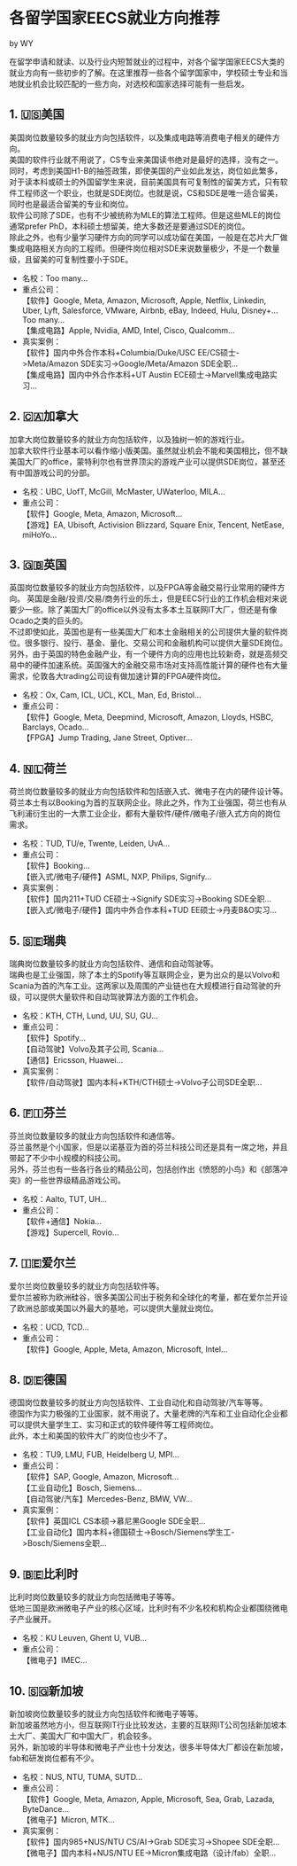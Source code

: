# 各留学国家EECS就业方向推荐
by WY

在留学申请和就读、以及行业内短暂就业的过程中，对各个留学国家EECS大类的就业方向有一些初步的了解。在这里推荐一些各个留学国家中，学校硕士专业和当地就业机会比较匹配的一些方向，对选校和国家选择可能有一些启发。  
## 1. 🇺🇸美国
美国岗位数量较多的就业方向包括软件，以及集成电路等消费电子相关的硬件方向。  
美国的软件行业就不用说了，CS专业来美国读书绝对是最好的选择，没有之一。同时，考虑到美国H1-B的抽签政策，即使美国的产业如此发达，岗位如此繁多，对于读本科或硕士的外国留学生来说，目前美国具有可复制性的留美方式，只有软件工程师这一个职业，也就是SDE岗位。也就是说，CS和SDE是唯一适合留美，同时也是最适合留美的专业和岗位。  
软件公司除了SDE，也有不少被统称为MLE的算法工程师。但是这些MLE的岗位通常prefer PhD，本科硕士想留美，绝大多数还是要通过SDE的岗位。  
除此之外，也有少量学习硬件方向的同学可以成功留在美国，一般是在芯片大厂做集成电路相关方向的工程师。但硬件岗位相对SDE来说数量极少，不是一个数量级，且留美的可复制性要小于SDE。  
* 名校：Too many...
* 重点公司：  
【软件】Google, Meta, Amazon, Microsoft, Apple, Netflix, Linkedin, Uber, Lyft, Salesforce, VMware, Airbnb, eBay, Indeed, Hulu, Disney+...  
Too many...  
【集成电路】Apple, Nvidia, AMD, Intel, Cisco, Qualcomm...  
* 真实案例：  
【软件】国内中外合作本科+Columbia/Duke/USC EE/CS硕士->Meta/Amazon SDE实习->Google/Meta/Amazon SDE全职...  
【集成电路】国内中外合作本科+UT Austin ECE硕士->Marvell集成电路实习...  

## 2. 🇨🇦加拿大
加拿大岗位数量较多的就业方向包括软件，以及独树一帜的游戏行业。  
加拿大软件行业基本可以看作缩小版美国。虽然就业机会不能和美国相比，但不缺美国大厂的office，蒙特利尔也有世界顶尖的游戏产业可以提供SDE岗位，甚至还有中国游戏公司的分部。  
* 名校：UBC, UofT, McGill, McMaster, UWaterloo, MILA...  
* 重点公司：  
【软件】Google, Meta, Amazon, Microsoft...  
【游戏】EA, Ubisoft, Activision Blizzard, Square Enix, Tencent, NetEase, miHoYo...

## 3. 🇬🇧英国
英国岗位数量较多的就业方向包括软件，以及FPGA等金融交易行业常用的硬件方向。 
英国是金融/投资/交易/商务行业的乐土，但是EECS行业的工作机会相对来说要少一些。除了美国大厂的office以外没有太多本土互联网IT大厂，但还是有像Ocado之类的巨头的。  
不过即使如此，英国也是有一些美国大厂和本土金融相关的公司提供大量的软件岗位。很多银行、投行、基金、量化、交易公司和金融机构可以提供大量SDE岗位。  
另外，由于英国的特色金融产业，有一个硬件方向的应用也比较新奇，就是高频交易中的硬件加速系统。英国强大的金融交易市场对支持高性能计算的硬件也有大量需求，伦敦各大trading公司设有做加速计算的FPGA硬件岗位。  
* 名校：Ox, Cam, ICL, UCL, KCL, Man, Ed, Bristol...
* 重点公司：  
【软件】Google, Meta, Deepmind, Microsoft, Amazon, Lloyds, HSBC, Barclays, Ocado...  
【FPGA】Jump Trading, Jane Street, Optiver...  

## 4. 🇳🇱荷兰
荷兰岗位数量较多的就业方向包括软件和包括嵌入式、微电子在内的硬件设计等。  
荷兰本土有以Booking为首的互联网企业。除此之外，作为工业强国，荷兰也有从飞利浦衍生出的一大票工业企业，都有大量软件/硬件/微电子/嵌入式方向的岗位需求。  
* 名校：TUD, TU/e, Twente, Leiden, UvA...
* 重点公司：  
【软件】Booking...  
【嵌入式/微电子/硬件】ASML, NXP, Philips, Signify...  
* 真实案例：  
【软件】国内211+TUD CE硕士->Signify SDE实习->Booking SDE全职...  
【嵌入式/微电子/硬件】国内中外合作本科+TUD EE硕士->丹麦B&O实习...  

## 5. 🇸🇪瑞典
瑞典岗位数量较多的就业方向包括软件、通信和自动驾驶等。  
瑞典也是工业强国，除了本土的Spotify等互联网企业，更为出众的是以Volvo和Scania为首的汽车工业。这两家以及周围的产业链也在大规模进行自动驾驶的升级，可以提供大量软件和自动驾驶算法方面的工作机会。  
* 名校：KTH, CTH, Lund, UU, SU, GU...
* 重点公司：  
【软件】Spotify...  
【自动驾驶】Volvo及其子公司, Scania...  
【通信】Ericsson, Huawei...  
* 真实案例：  
【软件/自动驾驶】国内本科+KTH/CTH硕士->Volvo子公司SDE全职...  

## 6. 🇫🇮芬兰
芬兰岗位数量较多的就业方向包括软件和通信等。  
芬兰虽然是个小国家，但是以诺基亚为首的芬兰科技公司还是具有一席之地，并且带起了不少中小规模的科技公司。  
另外，芬兰也有一些各行各业的精品公司，包括创作出《愤怒的小鸟》和《部落冲突》的一些世界级精品游戏公司。  
* 名校：Aalto, TUT, UH...
* 重点公司：  
【软件+通信】Nokia...  
【游戏】Supercell, Rovio...  

## 7. 🇮🇪爱尔兰
爱尔兰岗位数量较多的就业方向包括软件等。  
爱尔兰被称为欧洲硅谷，很多美国公司出于税务和全球化的考量，都在爱尔兰开设了欧洲总部或美国以外最大的基地，可以提供大量就业岗位。  
* 名校：UCD, TCD...  
* 重点公司：  
【软件】Google, Apple, Meta, Amazon, Microsoft, Intel...

## 8. 🇩🇪德国
德国岗位数量较多的就业方向包括软件、工业自动化和自动驾驶/汽车等等。  
德国作为实力极强的工业国家，就不用说了。大量老牌的汽车和工业自动化企业都可以提供大量学生工、实习和正式的软件硬件等工程师岗位。  
此外，本土和美国的软件大厂的岗位也少不了。  
* 名校：TU9, LMU, FUB, Heidelberg U, MPI...
* 重点公司：  
【软件】SAP, Google, Amazon, Microsoft...  
【工业自动化】Bosch, Siemens...  
【自动驾驶/汽车】Mercedes-Benz, BMW, VW...  
* 真实案例：  
【软件】英国ICL CS本硕->慕尼黑Google SDE全职...  
【工业自动化】国内本科+德国硕士->Bosch/Siemens学生工->Bosch/Siemens全职...  

## 9. 🇧🇪比利时
比利时岗位数量较多的就业方向包括微电子等等。  
低地三国是欧洲微电子产业的核心区域，比利时有不少名校和机构企业都围绕微电子产业展开。  
* 名校：KU Leuven, Ghent U, VUB...  
* 重点公司：  
【微电子】IMEC...   

## 10. 🇸🇬新加坡  
新加坡岗位数量较多的就业方向包括软件和微电子等等。  
新加坡虽然地方小，但互联网IT行业比较发达，主要的互联网IT公司包括新加坡本土大厂、美国大厂和中国大厂，机会较多。  
另外，新加坡的半导体和微电子产业也十分发达，很多半导体大厂都设在新加坡，fab和研发岗位都有不少。  
* 名校：NUS, NTU, TUMA, SUTD...  
* 重点公司：  
【软件】Google, Meta, Amazon, Apple, Microsoft, Sea, Grab, Lazada, ByteDance...  
【微电子】Micron, MTK...   
* 真实案例：  
【软件】国内985+NUS/NTU CS/AI->Grab SDE实习->Shopee SDE全职...  
【微电子】国内本科+NUS/NTU EE->Micron集成电路（设计/fab）全职...  
